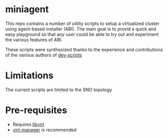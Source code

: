# miniagent

This repo contains a number of utility scripts to setup a virtualized cluster using agent-based installer (ABI).
The main goal is to provid a quick and easy playground so that any user could be able to try out and experiment
the various features of ABI.

These scripts were synthesized thanks to the experience and contributions of the various authors of [dev-scripts](https://github.com/openshift-metal3/dev-scripts/)

# Limitations

The current scripts are limited to the SNO topology

# Pre-requisites

* Requires [libvirt](https://libvirt.org/compiling.html)
* [virt-manager](https://virt-manager.org/) is recommended
